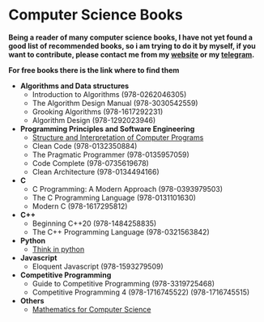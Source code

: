 # Computer Science Books
**Being a reader of many computer science books, I have not yet found a good list of recommended books, so i am trying to do it by myself, if you want to contribute, please contact me from my [website](https://michelefiladelfia.github.io/) or my [telegram](https://t.me/Mic04_7).**

**For free books there is the link where to find them**

- **Algorithms and Data structures**
	- Introduction to Algorithms (978-0262046305)
	- The Algorithm Design Manual (978-3030542559)
	- Grooking Algorithms (978-1617292231)
	- Algorithm Design (978-1292023946)
- **Programming Principles and Software Engineering**
	- [Structure and Interpretation of Computer Programs](https://web.mit.edu/6.001/6.037/sicp.pdf)
	- Clean Code (978-0132350884)
	- The Pragmatic Programmer (978-0135957059)
	- Code Complete (978-0735619678)
	- Clean Architecture (978-0134494166)
- **C**
	- C Programming: A Modern Approach (978-0393979503)
	- The C Programming Language (978-0131101630)
	- Modern C (978-1617295812)
- **C++**
	- Beginning C++20 (978-1484258835)
	- The C++ Programming Language (978-0321563842)
- **Python**
	- [Think in python](https://greenteapress.com/wp/think-python-2e/)
- **Javascript**
	- Eloquent Javascript (978-1593279509)
- **Competitive Programming**
	- Guide to Competitive Programming (978-3319725468)
	- Competitive Programming 4 (978-1716745522) (978-1716745515)
- **Others**
	- [Mathematics for Computer Science](https://courses.csail.mit.edu/6.042/spring18/mcs.pdf)
